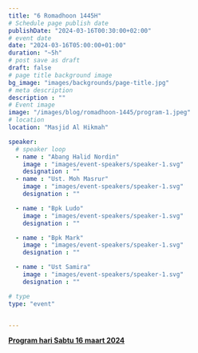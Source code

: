 ```yaml
---
title: "6 Romadhoon 1445H"
# Schedule page publish date
publishDate: "2024-03-16T00:30:00+02:00"
# event date
date: "2024-03-16T05:00:00+01:00"
duration: "~5h"
# post save as draft
draft: false
# page title background image
bg_image: "images/backgrounds/page-title.jpg"
# meta description
description : ""
# Event image
image: "/images/blog/romadhoon-1445/program-1.jpeg"
# location
location: "Masjid Al Hikmah"

speaker:
  # speaker loop
  - name : "Abang Halid Nordin"
    image : "images/event-speakers/speaker-1.svg"
    designation : ""
  - name : "Ust. Moh Masrur"
    image : "images/event-speakers/speaker-1.svg"
    designation : ""

  - name : "Bpk Ludo"
    image : "images/event-speakers/speaker-1.svg"
    designation : ""

  - name : "Bpk Mark"
    image : "images/event-speakers/speaker-1.svg"
    designation : ""

  - name : "Ust Samira"
    image : "images/event-speakers/speaker-1.svg"
    designation : ""

# type
type: "event"


---
```


[**Program hari Sabtu 16 maart 2024**](/images/blog/romadhoon-1445/program-1.jpeg)
